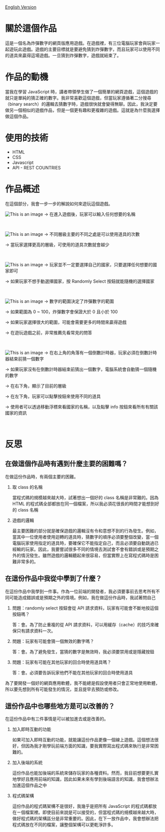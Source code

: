 [English Version](../README.md)

# 關於這個作品

這是一個名為炸彈數字的網頁版應用遊戲。在遊戲裡，有三位電腦玩家會與玩家一起遊玩此遊戲。遊戲的主要目標就是要避免猜到炸彈數字，而且玩家可以使用不同的道具來贏得這場遊戲。一旦猜到炸彈數字，遊戲就結束了。

# 作品的動機

當我在學習 JavaScript 時，講者帶領學生做了一個簡單的網頁遊戲，這個遊戲的就只是單純的猜正確的數字。我非常喜歡這個遊戲，但當玩家遵循著二分搜尋（binary search）的邏輯去猜數字時，遊戲很快就會變得無聊。因此，我決定要做另一個相似的遊戲作品，但是一個更有趣和更複雜的遊戲。這就是為什麼我選擇做這個作品。

# 使用的技術

- HTML
- CSS
- Javascript
- API - REST COUNTRIES

# 作品概述

在這個部分，我會一步一步的解說如何來遊玩這個遊戲。

![This is an image](/img/name.png)
&#8594; 在進入遊戲後，玩家可以輸入任何想要的名稱

&nbsp;

![This is an image](/img/level.png)
&#8594; 不同層級主要的不同之處是可以使用道具的次數

&#8594; 當玩家選擇更高的層級，可使用的道具次數就會越少

&nbsp;

![This is an image](/img/country.png)
&#8594; 玩家並不一定要選擇自己的國家，只要選擇任何想要的國家即可

&#8594; 如果玩家不想手動選擇國家，按 Randomly Select 按鈕就能隨機的選擇國家

&nbsp;

![This is an image](/img/range.png)
&#8594; 數字的範圍決定了炸彈數字的範圍

&#8594; 如果範圍為 0 ~ 100，炸彈數字會保證大於 0 且小於 100

&#8594; 如果玩家選擇很大的範圍，可能會需要更多的時間來贏得遊戲

&#8594; 在遊玩遊戲之前，非常推薦先看常見的問答

&nbsp;

![This is an image](/img/game.png)
&#8594; 在右上角的角落有一個倒數計時器，玩家必須在倒數計時器結束前猜一個數字

&#8594; 如果玩家沒有在倒數計時器結束前猜出一個數字，電腦系統會自動猜一個隨機的數字

&#8594; 在右下角，顯示了目前的層級

&#8594; 在左下角，玩家可以點擊按鈕來使用不同的道具

&#8594; 使用者可以透過移動浮標來看國家的名稱，以及點擊 info 按鈕來看所有有關該國家的資訊

&nbsp;

# 反思

## 在做這個作品時有遇到什麼主要的困難嗎？

在做這份作品時，有兩個主要的困難。

1. 取 class 的名稱

   當程式碼的規模越來越大時，試著想出一個好的 class 名稱是非常難的。因為 HTML 的程式碼全部都放在同一個檔案，所以我必須花很長的時間才能想到好的 class 名稱

2. 遊戲的邏輯

   最主要困難的部分就是確保遊戲的邏輯沒有令和意想不到的行為發生。例如，當其中一位使用者使用迴轉的道具時，猜數字的順序必須要整個改變，當一個電腦玩家使用指定的道具時，要確保它不能指定自己，而且必須要自動跳過已經輸的玩家。因此，我要嘗試很多不同的情境去測試會不會有錯誤或是預期之外的情況發生。雖然遊戲的邏輯聽起來很容易，但當實際上在寫程式碼時是困難非常多的。

## 在這份作品中我從中學到了什麼？

在這份作品中我學到一件事。作為一位前端的開發者，我必須要事前去思考所有不同可能造成錯誤或是預期之外的情境。例如，我在做這份作品時，我試著問自己

1. 問題：randomly select 按鈕會從 API 請求資料，玩家有可能會不斷地按這個按鈕嗎？

   答：會。為了防止重複的從 API 請求資料，可以用緩存（cache）的技巧來確保只有請求資料一次。

2. 問題：玩家有可能會猜一個無效的數字嗎？

   答：會。為了避免發生，當猜的數字是無效時，我必須要禁用或是隱藏按鈕

3. 問題：玩家有可能在其他玩家的回合時使用道具嗎？

   答：會。必須要告訴玩家他們不能在其他玩家的回合時使用道具

為了要開發一個好的網頁應用軟體，我不能總是假設使用者只會正常地使用軟體，所以要先想到所有可能發生的情況，並且提早去預防或修改。

## 這份作品中也哪些地方是可以改善的？

在這份作品中有三件事情是可以被加進去或是改善的。

1. 加入即時互動的功能

   如果可加入即時互動的功能，就能讓這份作品更像一個線上遊戲。這個想法很好，但因為我才剛學玩前端方面的知識，要我實際寫出程式碼來執行是非常困難的。

2. 加入後端的系統

   這份作品也能加後端的系統來儲存玩家的各種資料。然而，我目前想要更扎實地學好且應用前端的知識，因此如果未來有學到後端語言的知識，我會想辦法加進這個作品之中

3. 程式碼架構

   這份作品的程式碼架構不是很好，我幾乎是把所有 JavaScript 的程式碼都放在ㄧ個檔案裡。即使目前來說是可以接受的，但當程式碼的規模越來越大時，做好程式碼的架構區分是非常重要的。因此，在下一放作品中，我會想辦法把程式碼放在不同的檔案，讓整個架構可以更乾淨許多。
